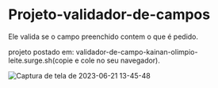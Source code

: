 
# Projeto-validador-de-campos

Ele valida se o campo preenchido contem o que é pedido.

projeto postado em: validador-de-campo-kainan-olimpio-leite.surge.sh(copie e cole no seu navegador).

![Captura de tela de 2023-06-21 13-45-48](https://github.com/KainanOlimpio/Projeto-validador-de-campos/assets/131393368/e327c176-c0af-4d8c-a717-3aa6b3372b9d)
